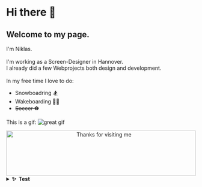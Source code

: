 # Hi there 👋
## Welcome to my page. 
I'm Niklas.<br>
<br>
I'm working as a Screen-Designer in Hannover.<br>
I already did a few Webprojects both design and development.<br><br>
In my free time I love to do:
- Snowboadring 🏂
- Wakeboarding 🏄‍♂️
- ~~Soccer ⚽️~~

This is a gif:
![great gif](https://media.emailonacid.com/wp-content/uploads/2019/03/2019-GifsInEmail.gif)

<div align="center">

<img height="120" alt="Thanks for visiting me" width="100%" src="https://raw.githubusercontent.com/BrunnerLivio/brunnerlivio/master/images/marquee.svg" />
</div>


<details>
  <summary><b>✨&nbsp;&nbsp;Test</b></summary>
  <br/>
  Lorem ipsum dolor sit amet, consectetur adipiscing elit, sed do eiusmod tempor incididunt ut labore et dolore magna aliqua. Ut enim ad minim veniam, quis nostrud exercitation ullamco laboris nisi ut aliquip ex ea commodo consequat. Duis aute irure dolor in reprehenderit in voluptate velit esse cillum dolore eu fugiat nulla pariatur. Excepteur sint occaecat cupidatat non proident, sunt in culpa qui officia deserunt mollit anim id est laborum.
  </details>
